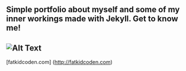 ## Simple portfolio about myself and some of my inner workings made with Jekyll. Get to know me!

![Alt Text](http://i.imgur.com/CgDd8Vi.png)
---
[fatkidcoden.com] (http://fatkidcoden.com)
